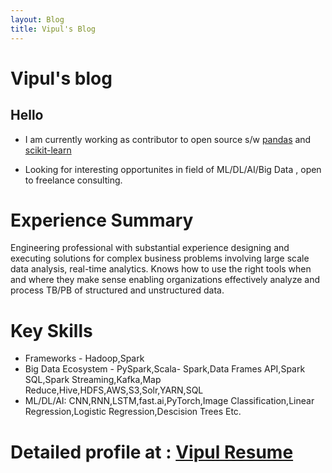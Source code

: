 ```yaml
---
layout: Blog
title: Vipul's Blog
---
```


# Vipul's blog

## Hello

- I am currently working as contributor to open source s/w [pandas](https://github.com/pandas-dev/pandas) and [scikit-learn](https://github.com/scikit-learn/scikit-learn)<br>

- Looking for interesting opportunites in field of ML/DL/AI/Big Data , open to freelance consulting.

# Experience Summary

Engineering professional with substantial experience designing and executing solutions for complex business problems involving large scale data analysis, real-time analytics. Knows how to use the right tools when and where they make sense enabling organizations effectively analyze and process TB/PB of structured and unstructured data.

# Key Skills

- Frameworks - Hadoop,Spark
- Big Data Ecosystem - PySpark,Scala- Spark,Data Frames API,Spark SQL,Spark Streaming,Kafka,Map Reduce,Hive,HDFS,AWS,S3,Solr,YARN,SQL
- ML/DL/AI: CNN,RNN,LSTM,fast.ai,PyTorch,Image Classification,Linear Regression,Logistic Regression,Descision Trees Etc.

# Detailed profile at : [Vipul Resume](https://vipulrai91.github.io/markdown-cv/)
